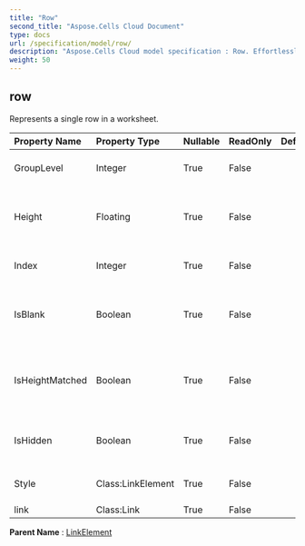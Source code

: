 ```yaml
---
title: "Row"
second_title: "Aspose.Cells Cloud Document"
type: docs
url: /specification/model/row/
description: "Aspose.Cells Cloud model specification : Row. Effortlessly handle Excel and other spreadsheet documents with features like opening, generating, editing, splitting, merging, comparing, and converting."
weight: 50
---
```


## **row**

Represents a single row in a worksheet. 

| Property Name | Property Type | Nullable |  ReadOnly | DefaultValue | Description | 
| :- | :- | :- |:- |  :- | :- |
| GroupLevel | Integer | True |  False |  | Gets the group level of the row. |  
| Height | Floating | True |  False |  | Gets and sets the row height in unit of Points. |  
| Index | Integer | True |  False |  | Gets the index of this row. |  
| IsBlank | Boolean | True |  False |  | Indicates whether the row contains any data |  
| IsHeightMatched | Boolean | True |  False |  | Indicates that row height and default font height matches. |  
| IsHidden | Boolean | True |  False |  | Indicates whether the row is hidden. |  
| Style | Class:LinkElement | True |  False |  | Represents the style of this row. |  
| link | Class:Link | True |  False |  |  |  

**Parent Name** : [LinkElement](linkelement)

